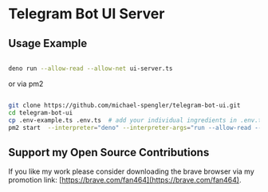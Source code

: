 # Telegram Bot UI Server

## Usage Example

```sh

deno run --allow-read --allow-net ui-server.ts

```

or via pm2

```sh

git clone https://github.com/michael-spengler/telegram-bot-ui.git
cd telegram-bot-ui
cp .env-example.ts .env.ts  # add your individual ingredients in .env.ts
pm2 start  --interpreter="deno" --interpreter-args="run --allow-read --allow-net" ui-server.ts

```

## Support my Open Source Contributions

If you like my work please consider downloading the brave browser via my
promotion link: [https://brave.com/fan464](https://brave.com/fan464).

![![](https://brave.com/)](https://brave.com/wp-content/uploads/2019/01/logotype-full-color.svg)

